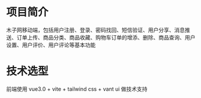 # 项目简介
木子网移动端，包括用户注册、登录、密码找回、短信验证、用户分享、消息推送、订单上传、商品分类、商品收藏、购物车订单的增添、删除、商品查询、用户设置、用户评价、用户评论等基本功能

# 技术选型
前端使用 vue3.0 + vite + tailwind css + vant ui 做技术支持
